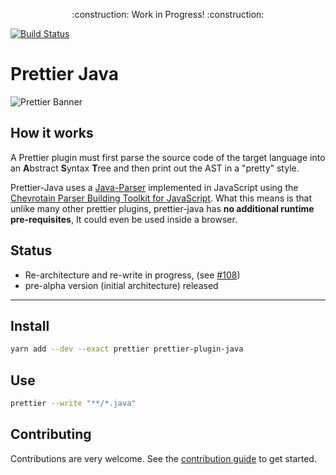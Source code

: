 <p align="center">
    :construction: Work in Progress! :construction:
</p>

[![Build Status](https://travis-ci.org/jhipster/prettier-java.svg?branch=master)](https://travis-ci.org/jhipster/prettier-java)

# Prettier Java

![Prettier Banner](https://raw.githubusercontent.com/prettier/prettier-logo/master/images/prettier-banner-light.png)

## How it works

A Prettier plugin must first parse the source code of the target language
into an **A**bstract **S**yntax **T**ree and then print out the AST in a "pretty" style.

Prettier-Java uses a [Java-Parser](./packages/java-parser) implemented in JavaScript using the
[Chevrotain Parser Building Toolkit for JavaScript](https://github.com/SAP/chevrotain).
What this means is that unlike many other prettier plugins, prettier-java has **no additional runtime pre-requisites**,
It could even be used inside a browser.

## Status

- Re-architecture and re-write in progress, (see [#108](https://github.com/jhipster/prettier-java/issues/108))
- pre-alpha version (initial architecture) released

---

## Install

```bash
yarn add --dev --exact prettier prettier-plugin-java
```

## Use

```bash
prettier --write "**/*.java"
```

## Contributing

Contributions are very welcome.
See the [contribution guide](./CONTRIBUTING.md) to get started.
